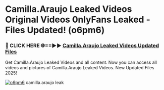 # Camilla.Araujo Leaked Videos Original Videos 0nlyFans Leaked - Files Updated! (o6pm6)

<h3>🔴 CLICK HERE 🌐==►► <a href="https://tinyurl.com/2jnfzry5" rel="nofollow">Camilla.Araujo Leaked Videos Updated Files</a></h3>

Get Camilla.Araujo Leaked Videos and all content. Now you can access all videos and pictures of Camilla.Araujo Leaked Videos. New Updated Files 2025!

[![o6pm6](https://i.imgur.com/GyGTBgg.gif)](https://tinyurl.com/2jnfzry5)
camilla.araujo leak